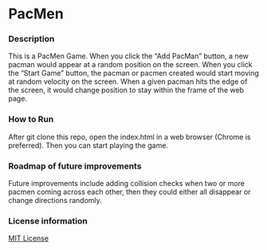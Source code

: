 # PacMen
### Description
This is a PacMen Game. When you click the “Add PacMan” button, a new pacman would appear at a random position on the screen.
When you click the “Start Game” button, the pacman or pacmen created would start moving at random velocity on the screen.
When a given pacman hits the edge of the screen, it would change position to stay within the frame of the web page.
### How to Run
After git clone this repo, open the index.html in a web browser (Chrome is preferred). Then you can start playing the game.
### Roadmap of future improvements
Future improvements include adding collision checks when two or more pacmen coming across each other, then they could either all disappear or change directions randomly.
### License information
[MIT License](./LICENSE)
